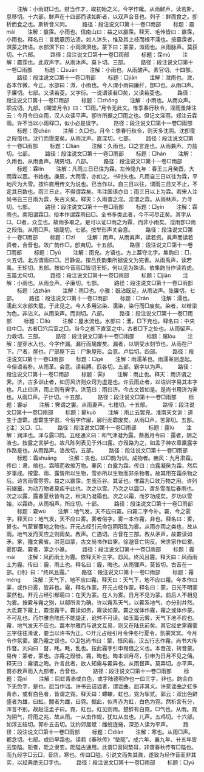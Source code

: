 <!-- { "loadSidebar": true } -->
　　注解：小雨财□也。财当作才，取初始之义。今字作纔。从雨鲜声，读若斯。息移切。十六部。鲜声在十四部而读如斯者，以双声合音也。列子：鲜而食之。卽析而食之也。斯析音义同。
　　路径：段注说文□第十一卷□雨部
　　标题：霢mài
　　注解：霢霂。小雨也。信南山曰：益之以霢霂。释天、毛传皆曰：霢霂，小雨也。释名曰：言裁霢历沾渍。如人沐头，惟及其上枝而根不濡也。按霢霂者，溟蒙之转语。水部溟下曰：小雨溟溟也。蒙下曰：蒙蒙，溦雨也。从雨脉声。莫获切。十六部。
　　路径：段注说文□第十一卷□雨部
　　标题：霂mù
　　注解：霢霂也。此双声字。从雨沐声。莫卜切。三部。
　　路径：段注说文□第十一卷□雨部
　　标题：□suān
　　注解：小雨也。从雨酸声。素官切。十四部。
　　路径：段注说文□第十一卷□雨部
　　标题：□jiān
　　注解：溦雨也。溦，各本作微，今正。水部曰：溦，小雨也。今人谓小雨曰廉纤，卽□也。从雨□声。子廉切。七部。又读若芟。又字衍。一说谓读若□矣，又读若芟也。
　　路径：段注说文□第十一卷□雨部
　　标题：□zhōnɡ
　　注解：小雨也。从雨众声。职戎切。九部。《朙堂月令》曰：“□雨。”月令无此文。惟季春行秋令，淫雨蚤降注云：今月令曰众雨，汉人众读平声。卽许所据之□雨之也。但记文淫雨，郑注云霖雨。许不当以小雨释□，似小必是误字。
　　路径：段注说文□第十一卷□雨部
　　标题：霃chén
　　注解：久□也。月令：季春行秋令，则天多沈阴。沈卽霃之叚借也。沈行而霃废矣。从雨沈声。直深切。七部。
　　路径：段注说文□第十一卷□雨部
　　标题：□lián
　　注解：久雨也。□之言连也。从雨兼声。力盐切。七部。
　　路径：段注说文□第十一卷□雨部
　　标题：□hán
　　注解：久雨也。从雨圅声。胡男切。八部。
　　路径：段注说文□第十一卷□雨部
　　标题：霖lín
　　注解：凡雨三日已往为霖。左传隐九年：春王三月癸酉，大雨霖以震。书始也。庚辰，大雨雪，亦如之。书时失也。凡雨自三日以往为霖，平地尺为大雪。按许直用传文为说也。已当作以。自三日以往，谓雨三日又不止，不定其日数也。雨三日止，不得谓霖矣。韦注国语亦曰：雨三日以上为霖。若宋人注尚书云三日雨为霖，失古义矣。释天：久雨谓之淫。淫谓之霖。从雨林声。力寻切。七部。
　　路径：段注说文□第十一卷□雨部
　　标题：□yín
　　注解：霖雨也。南阳谓霖□。俗本作谓霖雨曰□。全书多类此者，今不可尽正矣。其字从□。□者，众立也。故雨多取之。是可以证□雨之为霖，而非小雨矣。淫雨卽□雨之叚借。从雨□声。银箴切。七部。按举形声关会意。
　　路径：段注说文□第十一卷□雨部
　　标题：□zī
　　注解：雨声。从雨眞声，读若资。眞声而读若资者，合音也。故广韵作□。卽夷切。十五部。
　　路径：段注说文□第十一卷□雨部
　　标题：□yǔ
　　注解：雨皃。方语也。方上葢夺北字。集韵曰：□，火五切。北方谓雨曰□。吕静说。按吕氏韵集所据说文为完善。从雨禹声，读若禹。王矩切。五部。按如今音雨□皆切王矩，何以见为殊语。依集韵当作读若虎。玉篇尤句切。
　　路径：段注说文□第十一卷□雨部
　　标题：□jiān
　　注解：小雨也。从雨佥声。子廉切。七部。
　　路径：段注说文□第十一卷□雨部
　　标题：沾zhān
　　注解：雨□也。小雅：旣沾旣足。从雨沾声。张廉切。七部。
　　路径：段注说文□第十一卷□雨部
　　标题：□rǎn
　　注解：濡也。濡此义水部失载，于此见之。今人多用沾染、濡染，染行而□废矣。染者，以缯梁为色。非沾义。从雨染声。而剡切。八部。
　　路径：段注说文□第十一卷□雨部
　　标题：□liù
　　注解：屋水流也。水部曰：濩，□下皃也。释名曰：中央曰中□。古者□穴后室之□。当今之栋下直室之中，古者□下之处也。从雨留声。力救切。三部。
　　路径：段注说文□第十一卷□雨部
　　标题：屚lòu
　　注解：屋穿水入也。今字作漏。漏行而屚废矣。漏者，以铜受水刻节也。从雨在尸下。尸者，屋也。尸部屋下云：尸象屋形。会意。卢后切。四部。
　　路径：段注说文□第十一卷□雨部
　　标题：□ɡé
　　注解：雨濡革也。雨濡革则虚起。今俗语若朴。从雨革。会意。读若膊。匹各切。五部。霸字以为声。
　　路径：段注说文□第十一卷□雨部
　　标题：霁jì
　　注解：雨止也。释天：雨济谓之霁。济，古多训止者，如厉风济则众窍为虚是也。许云雨止者，以诂训字易其本字也。凡止曰济，雨止则有霁字。洪范曰：雨曰济。今古文皆如是。是尚书用济为霁也。从雨□声。子计切。十五部。
　　路径：段注说文□第十一卷□雨部
　　标题：霋qī
　　注解：霁谓之霋。从雨妻声。七稽切。十五部。
　　路径：段注说文□第十一卷□雨部
　　标题：霩kuò
　　注解：雨止云罢皃。淮南天文训：道生于虚霩。虚霩生字宙。今俗字作廓，廓行而霩废矣。从雨□声。苦郭切。五部。〖注〗又□、□。
　　路径：段注说文□第十一卷□雨部
　　标题：露lù
　　注解：润泽也。泽与露□韵。五经通义曰：和气津凝为露。蔡邕月令曰：露者，阴之液也。按露之言胪也。故凡陈列表见于外曰露。亦叚路为之，如孟子神农章羸露字作路是也。从雨路声。洛故切。五部。
　　路径：段注说文□第十一卷□雨部
　　标题：霜shuānɡ
　　注解：丧也。以□韵为训。成物者。豳风：九月肃霜。传曰：肃，缩也。霜降而收缩万物。秦风：白露为霜。传曰：白露凝戾为霜，然后岁事成。按雷、雨、露皆所以生物，雪亦所以生物而非杀物者。故其用在霜杀物之后。诗言雨雪雰雰。益之以霢霂。生我百谷。其证也。惟霜为□敛万物之用。许列前缀靁，为动万物者莫疾乎此也。次之以雪。乃次之以霝□，谓冬雪而后春雨也。次之以露，露春夏秋皆有之，秋深乃凝霜也。次之以霜，而岁功成矣。岁功以雪始，以霜终。从雨相声。所庄切。十部。
　　路径：段注说文□第十一卷□雨部
　　标题：霚wù
　　注解：地气发，天不应曰霚。曰霚二字今补。霚，今之雾字。释天曰：地气发，天不应曰雾。雾者俗字。雾一本作霿，非也。释名曰：雾，冒也。气蒙冒覆地之物也。开元占经引元命包阴阳乱为雾。从雨亦雨之类也，故从雨。地气发而天应之则雨矣。敄声。亡遇切。古音在三部。敄从矛声，故霚读如矛。雺，籒文霚省。洪范曰蒙，古文尚书作曰雺。徐邈音亡钩反。宋世家作曰雾。雾卽霚。霚者，雺之小篆。
　　路径：段注说文□第十一卷□雨部
　　标题：霾mái
　　注解：风而雨土为霾。依释天补三字。邶风。终风且霾。释天曰：风而雨土为霾。传曰：霾，雨土也。释名曰：霾，晦也。从雨狸声。莫皆切。古音在一部。《诗》曰：“终风且霾。”
　　路径：段注说文□第十一卷□雨部
　　标题：霿ménɡ
　　注解：天气下，地不应曰霿。释天曰：天气下，地不应曰霿。今本作曰雺，或作曰雾，皆非也。霿，释名作蒙。开元占经作蒙。释名曰：蒙，日光不明蒙蒙然也。开元占经引郗萌曰：在天为蒙。在人为雾。日月不见为蒙。前后人不相见为雾。按霚与霿之别，以郗所言为确。许以霿系天气，以霚系地气，亦分别井然。大氐霚下霿上，霚湿霿干。霚读如务，霿读如蒙。霚之或体作霿，霿之或体作蒙。不可乱也。而尔雅自陆氏不能諟正，讹舛不可读。如玉篇云霚，天气下地不应也。霿，地气发天不应也。葢本尔雅而与说文互易，则又在陆氏前矣。其它经史雺霿雾三字往往淆讹，要当以许书为正。○开元占经引月令仲冬行夏令，氛蒙冥冥。今月令作氛雾。雾乃霿之误也。○卫包尚书曰：蒙，恒风若。汉五行志作霿。尚书大传作瞀。刘向曰：瞀，眊。眊，乱也。按此霿字引申叚借之义也。本音茂，转音蒙。易传：蒙者，蒙也。亦霿之叚借。霿，晦也。晦本训月尽，引申为日月不见之偁。释天曰：霿谓之晦。许言此者，欲人知霿与霚异也。从雨瞀声。莫弄切。亦平声。瞀亦敄声而入九部者，合音也。
　　路径：段注说文□第十一卷□雨部
　　标题：霓ní
　　注解：屈虹靑赤或白色，或字陆德明作也一曰三字，非也。韵会白下无色字，是也。屈当作诎。许书云诘诎者，谓诎曲。屈非其义。许意诎曲之虹多靑赤，或有白色者，皆谓之霓。释天曰：螮蝀，虹也。霓为挈贰。郭云：双出色鲜盛者为雄，曰虹。闇者为雌，曰霓。据此，似靑赤为虹，白色为霓。然析言有分，浑言不别。故赵注孟子曰。霓，虹也。虹见则雨。楚辞有白霓。□气也。从雨。霓为阴气，将雨之兆，故从雨。一从虫作蜺，犹虹从虫也。儿声。五鸡切。十六部。如淳五结切。郭朴五击切。沈约郊居赋：雌蜺连蜷，深恐人读为平声。
　　路径：段注说文□第十一卷□雨部
　　标题：□diàn
　　注解：寒也。从雨□声。都念切。七部。或曰早霜也。读若《春秋传》“垫阨”。成六年、襄九年、卄五年皆云垫隘。阨者，阸之隶变。阸隘古通用。此谓□音同垫耳，非谓春秋传有□隘也。而九经字□云□，音店，寒也。传曰□隘。引说文而失其眞，遂致为经作音而非其实，以经典绝无□字也。
　　路径：段注说文□第十一卷□雨部
　　标题：□yú
